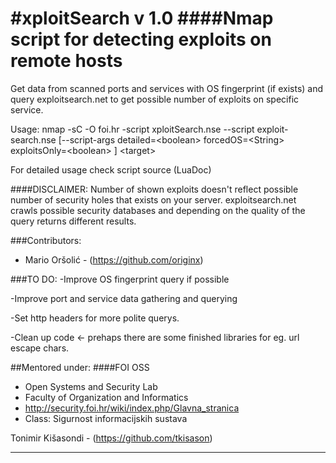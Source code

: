 #xploitSearch v 1.0
####Nmap script for detecting exploits on remote hosts 
========
Get data from scanned ports and services with OS fingerprint (if exists)
and query exploitsearch.net to get possible number of exploits on specific service.

Usage: nmap -sC -O foi.hr -script xploitSearch.nse --script exploit-search.nse [--script-args detailed=\<boolean\> forcedOS=\<String\> exploitsOnly=\<boolean\> ] \<target\>

For detailed usage check script source (LuaDoc)

####DISCLAIMER: 
Number of shown exploits doesn't reflect possible number of security holes that exists on your server. 
exploitsearch.net crawls possible security databases and depending on the quality of the query returns different results.

###Contributors:
* Mario Oršolić - (https://github.com/originx)

###TO DO:
-Improve OS fingerprint query if possible

-Improve port and service data gathering and querying

-Set http headers for more polite querys.

-Clean up code <- prehaps there are some finished libraries for eg. url escape chars.

##Mentored under:
####FOI OSS
* Open Systems and Security Lab
* Faculty of Organization and Informatics
* http://security.foi.hr/wiki/index.php/Glavna_stranica
* Class: Sigurnost informacijskih sustava

Tonimir Kišasondi - (https://github.com/tkisason)

------------------------------------------------------------------------
